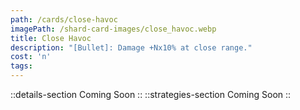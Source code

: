 ```yaml
---
path: /cards/close-havoc
imagePath: /shard-card-images/close_havoc.webp
title: Close Havoc
description: "[Bullet]: Damage +Nx10% at close range."
cost: 'n'
tags:
---
```

::details-section
Coming Soon
::
::strategies-section
Coming Soon
::